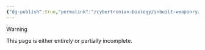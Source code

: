 ```yaml
---
{"dg-publish":true,"permalink":"/cybertronian-biology/inbuilt-weaponry/","noteIcon":"default"}
---
```

  
>[!warning] 
>This page is either entirely or partially incomplete. 

